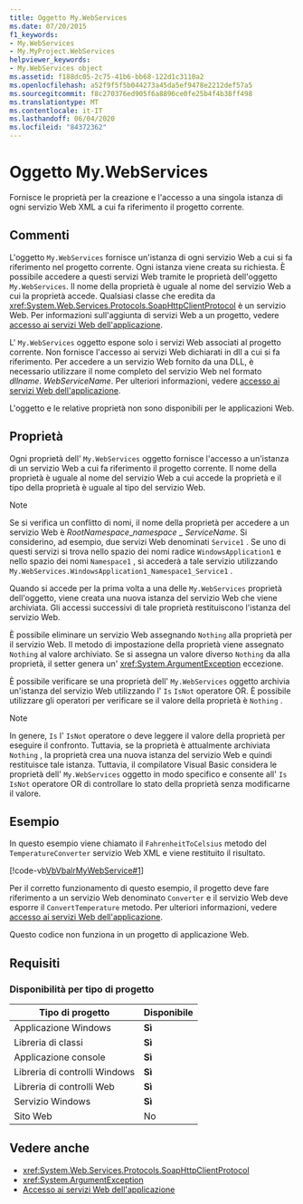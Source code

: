 ```yaml
---
title: Oggetto My.WebServices
ms.date: 07/20/2015
f1_keywords:
- My.WebServices
- My.MyProject.WebServices
helpviewer_keywords:
- My.WebServices object
ms.assetid: f188dc05-2c75-41b6-bb68-122d1c3110a2
ms.openlocfilehash: a52f9f5f5b044273a45da5ef9478e2212def57a5
ms.sourcegitcommit: f8c270376ed905f6a8896ce0fe25b4f4b38ff498
ms.translationtype: MT
ms.contentlocale: it-IT
ms.lasthandoff: 06/04/2020
ms.locfileid: "84372362"
---
```

# <a name="mywebservices-object"></a>Oggetto My.WebServices
Fornisce le proprietà per la creazione e l'accesso a una singola istanza di ogni servizio Web XML a cui fa riferimento il progetto corrente.  
  
## <a name="remarks"></a>Commenti  
 L'oggetto `My.WebServices` fornisce un'istanza di ogni servizio Web a cui si fa riferimento nel progetto corrente. Ogni istanza viene creata su richiesta. È possibile accedere a questi servizi Web tramite le proprietà dell'oggetto `My.WebServices`. Il nome della proprietà è uguale al nome del servizio Web a cui la proprietà accede. Qualsiasi classe che eredita da <xref:System.Web.Services.Protocols.SoapHttpClientProtocol> è un servizio Web. Per informazioni sull'aggiunta di servizi Web a un progetto, vedere [accesso ai servizi Web dell'applicazione](../../developing-apps/programming/accessing-application-web-services.md).  
  
 L' `My.WebServices` oggetto espone solo i servizi Web associati al progetto corrente. Non fornisce l'accesso ai servizi Web dichiarati in dll a cui si fa riferimento. Per accedere a un servizio Web fornito da una DLL, è necessario utilizzare il nome completo del servizio Web nel formato *dllname*. *WebServiceName*. Per ulteriori informazioni, vedere [accesso ai servizi Web dell'applicazione](../../developing-apps/programming/accessing-application-web-services.md).  
  
 L'oggetto e le relative proprietà non sono disponibili per le applicazioni Web.  
  
## <a name="properties"></a>Proprietà  
 Ogni proprietà dell' `My.WebServices` oggetto fornisce l'accesso a un'istanza di un servizio Web a cui fa riferimento il progetto corrente. Il nome della proprietà è uguale al nome del servizio Web a cui accede la proprietà e il tipo della proprietà è uguale al tipo del servizio Web.  
  
> [!NOTE]
> Se si verifica un conflitto di nomi, il nome della proprietà per accedere a un servizio Web è *RootNamespace*_*namespace* \_ *ServiceName*. Si considerino, ad esempio, due servizi Web denominati `Service1` . Se uno di questi servizi si trova nello spazio dei nomi radice `WindowsApplication1` e nello spazio dei nomi `Namespace1` , si accederà a tale servizio utilizzando `My.WebServices.WindowsApplication1_Namespace1_Service1` .  
  
 Quando si accede per la prima volta a una delle `My.WebServices` proprietà dell'oggetto, viene creata una nuova istanza del servizio Web che viene archiviata. Gli accessi successivi di tale proprietà restituiscono l'istanza del servizio Web.  
  
 È possibile eliminare un servizio Web assegnando `Nothing` alla proprietà per il servizio Web. Il metodo di impostazione della proprietà viene assegnato `Nothing` al valore archiviato. Se si assegna un valore diverso `Nothing` da alla proprietà, il setter genera un' <xref:System.ArgumentException> eccezione.  
  
 È possibile verificare se una proprietà dell' `My.WebServices` oggetto archivia un'istanza del servizio Web utilizzando l' `Is` `IsNot` operatore OR. È possibile utilizzare gli operatori per verificare se il valore della proprietà è `Nothing` .  
  
> [!NOTE]
> In genere, `Is` l' `IsNot` operatore o deve leggere il valore della proprietà per eseguire il confronto. Tuttavia, se la proprietà è attualmente archiviata `Nothing` , la proprietà crea una nuova istanza del servizio Web e quindi restituisce tale istanza. Tuttavia, il compilatore Visual Basic considera le proprietà dell' `My.WebServices` oggetto in modo specifico e consente all' `Is` `IsNot` operatore OR di controllare lo stato della proprietà senza modificarne il valore.  
  
## <a name="example"></a>Esempio  
 In questo esempio viene chiamato il `FahrenheitToCelsius` metodo del `TemperatureConverter` servizio Web XML e viene restituito il risultato.  
  
 [!code-vb[VbVbalrMyWebService#1](~/samples/snippets/visualbasic/VS_Snippets_VBCSharp/VbVbalrMyWebService/VB/Form1.vb#1)]  
  
 Per il corretto funzionamento di questo esempio, il progetto deve fare riferimento a un servizio Web denominato `Converter` e il servizio Web deve esporre il `ConvertTemperature` metodo. Per ulteriori informazioni, vedere [accesso ai servizi Web dell'applicazione](../../developing-apps/programming/accessing-application-web-services.md).  
  
 Questo codice non funziona in un progetto di applicazione Web.  
  
## <a name="requirements"></a>Requisiti  
  
### <a name="availability-by-project-type"></a>Disponibilità per tipo di progetto  
  
|Tipo di progetto|Disponibile|  
|---|---|  
|Applicazione Windows|**Sì**|  
|Libreria di classi|**Sì**|  
|Applicazione console|**Sì**|  
|Libreria di controlli Windows|**Sì**|  
|Libreria di controlli Web|**Sì**|  
|Servizio Windows|**Sì**|  
|Sito Web|No|  
  
## <a name="see-also"></a>Vedere anche

- <xref:System.Web.Services.Protocols.SoapHttpClientProtocol>
- <xref:System.ArgumentException>
- [Accesso ai servizi Web dell'applicazione](../../developing-apps/programming/accessing-application-web-services.md)

